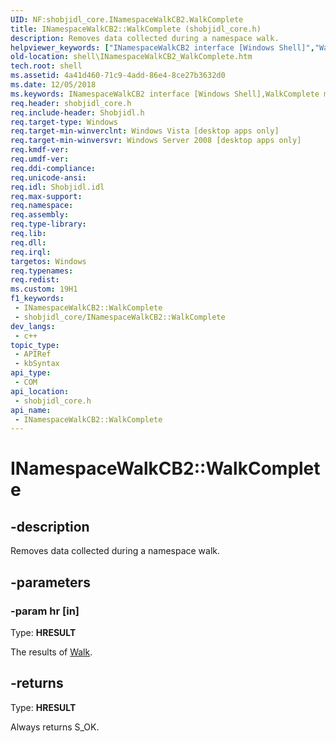 ```yaml
---
UID: NF:shobjidl_core.INamespaceWalkCB2.WalkComplete
title: INamespaceWalkCB2::WalkComplete (shobjidl_core.h)
description: Removes data collected during a namespace walk.
helpviewer_keywords: ["INamespaceWalkCB2 interface [Windows Shell]","WalkComplete method","INamespaceWalkCB2.WalkComplete","INamespaceWalkCB2::WalkComplete","WalkComplete","WalkComplete method [Windows Shell]","WalkComplete method [Windows Shell]","INamespaceWalkCB2 interface","_shell_INamespaceWalkCB2_WalkComplete","shell.INamespaceWalkCB2_WalkComplete","shobjidl_core/INamespaceWalkCB2::WalkComplete"]
old-location: shell\INamespaceWalkCB2_WalkComplete.htm
tech.root: shell
ms.assetid: 4a41d460-71c9-4add-86e4-8ce27b3632d0
ms.date: 12/05/2018
ms.keywords: INamespaceWalkCB2 interface [Windows Shell],WalkComplete method, INamespaceWalkCB2.WalkComplete, INamespaceWalkCB2::WalkComplete, WalkComplete, WalkComplete method [Windows Shell], WalkComplete method [Windows Shell],INamespaceWalkCB2 interface, _shell_INamespaceWalkCB2_WalkComplete, shell.INamespaceWalkCB2_WalkComplete, shobjidl_core/INamespaceWalkCB2::WalkComplete
req.header: shobjidl_core.h
req.include-header: Shobjidl.h
req.target-type: Windows
req.target-min-winverclnt: Windows Vista [desktop apps only]
req.target-min-winversvr: Windows Server 2008 [desktop apps only]
req.kmdf-ver: 
req.umdf-ver: 
req.ddi-compliance: 
req.unicode-ansi: 
req.idl: Shobjidl.idl
req.max-support: 
req.namespace: 
req.assembly: 
req.type-library: 
req.lib: 
req.dll: 
req.irql: 
targetos: Windows
req.typenames: 
req.redist: 
ms.custom: 19H1
f1_keywords:
 - INamespaceWalkCB2::WalkComplete
 - shobjidl_core/INamespaceWalkCB2::WalkComplete
dev_langs:
 - c++
topic_type:
 - APIRef
 - kbSyntax
api_type:
 - COM
api_location:
 - shobjidl_core.h
api_name:
 - INamespaceWalkCB2::WalkComplete
---
```


# INamespaceWalkCB2::WalkComplete


## -description

Removes data collected during a namespace walk.

## -parameters

### -param hr [in]

Type: <b>HRESULT</b>

The results of <a href="/windows/desktop/api/shobjidl_core/nf-shobjidl_core-inamespacewalk-walk">Walk</a>.

## -returns

Type: <b>HRESULT</b>

Always returns S_OK.

